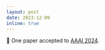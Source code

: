 ```yaml
---
layout: post
date: 2023-12-09
inline: true
---
```


📝 One paper accepted to [AAAI 2024](https://aaai.org/aaai-conference/).
